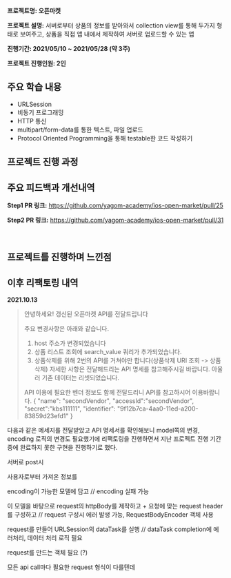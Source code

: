 **프로젝트명: 오픈마켓**

**프로젝트 설명:** 서버로부터 상품의 정보를 받아와서 collection view를 통해 두가지 형태로 보여주고, 상품을 직접 앱 내에서 제작하여 서버로 업로드할 수 있는 앱

**진행기간: 2021/05/10 ~ 2021/05/28 (약 3주)**

**프로젝트 진행인원: 2인**

## 주요 학습 내용

- URLSession
- 비동기 프로그래밍
- HTTP 통신
- multipart/form-data를 통한 텍스트, 파일 업로드
- Protocol Oriented Programming을 통해 testable한 코드 작성하기



## 프로젝트 진행 과정





## 주요 피드백과 개선내역

**Step1 PR 링크:** https://github.com/yagom-academy/ios-open-market/pull/25

**Step2 PR 링크:** https://github.com/yagom-academy/ios-open-market/pull/31

<br/>



## 프로젝트를 진행하며 느낀점



## 이후 리팩토링 내역

**2021.10.13**

> 안녕하세요! 갱신된 오픈마켓 API를 전달드립니다 
>
> 주요 변경사항은 아래와 같습니다. 
>
> 1. host 주소가 변경되었습니다 
> 2. 상품 리스트 조회에 search_value 쿼리가 추가되었습니다. 
> 3. 상품삭제를 위해 2번의 API를 거쳐야만 합니다(상품삭제 URI 조회 -> 상품삭제) 자세한 사항은 전달해드리는 API 명세를 참고해주시길 바랍니다. 아울러 기존 데이터는 리셋되었습니다. 
>
> API 이용에 필요한 벤더 정보도 함께 전달드리니 API를 참고하시어 이용바랍니다. {    "name": "secondVendor",    "accessId":"secondVendor",    "secret":"kbs111111",    "identifier": "9f12b7ca-4aa0-11ed-a200-83859d23efd1" }

다음과 같은 메세지를 전달받았고 API 명세서를 확인해보니 model쪽의 변경, encoding 로직의 변경도 필요했기에 리팩토링을 진행하면서 지난 프로젝트 진행 기간중에 완료하지 못한 구현을 진행하기로 했다.



서버로 post시

사용자로부터 가져온 정보를

encoding이 가능한 모델에 담고 // encoding 실패 가능

이 모델을 바탕으로 request의 httpBody를 제작하고 + 요청에 맞는 request header를 구성하고 // request 구성시 에러 발생 가능, RequestBodyEncoder 객체 사용

request를 만들어 URLSession의 dataTask를 실행 // dataTask completion에 에러처리, 데이터 처리 로직 필요



request를 만드는 객체 필요 (?) 

모든 api call마다 필요한 request 형식이 다를텐데 


